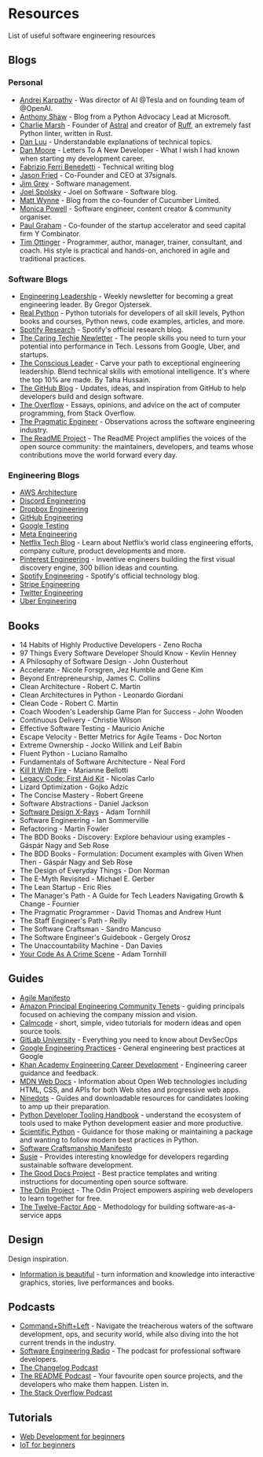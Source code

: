 # Resources

List of useful software engineering resources

## Blogs

### Personal

- [Andrej Karpathy](https://karpathy.bearblog.dev/blog/) - Was director of AI @Tesla and on founding team of @OpenAI.
- [Anthony Shaw](https://tonybaloney.github.io/#blog) - Blog from a Python Advocacy Lead at Microsoft.
- [Charlie Marsh](https://www.crmarsh.com) - Founder of [Astral](https://astral.sh) and creator of [Ruff](https://astral.sh/ruff), an extremely fast Python linter, written in Rust.
- [Dan Luu](https://danluu.com) - Understandable explanations of technical topics.
- [Dan Moore](https://letterstoanewdeveloper.com) - Letters To A New Developer - What I wish I had known when starting my development career.
- [Fabrizio Ferri Benedetti](https://passo.uno/) - Technical writing blog
- [Jason Fried](https://world.hey.com/jason) - Co-Founder and CEO at 37signals.
- [Jim Grey](https://dev.jimgrey.net) - Software management.
- [Joel Spolsky](https://www.joelonsoftware.com) - Joel on Software - Software blog.
- [Matt Wynne](https://mattwynne.net) - Blog from the co-founder of Cucumber Limited.
- [Monica Powell](https://aboutmonica.com) - Software engineer, content creator & community organiser.
- [Paul Graham](https://paulgraham.com/articles.html) - Co-founder of the startup accelerator and seed capital firm Y Combinator.
- [Tim Ottinger](https://www.industriallogic.com/people/tottinge/) - Programmer, author, manager, trainer, consultant, and coach. His style is practical and hands-on, anchored in agile and traditional practices.

### Software Blogs

- [Engineering Leadership](https://newsletter.eng-leadership.com) - Weekly newsletter for becoming a great engineering leader. By Gregor Ojstersek.
- [Real Python](https://realpython.com/) - Python tutorials for developers of all skill levels, Python books and courses, Python news, code examples, articles, and more.
- [Spotify Research](https://research.atspotify.com/blog/) - Spotify's official research blog.
- [The Caring Techie Newletter](https://www.thecaringtechie.com) - The people skills you need to turn your potential into performance in Tech. Lessons from Google, Uber, and startups.
- [The Conscious Leader](https://tahahussain.substack.com) - Carve your path to exceptional engineering leadership. Blend technical skills with emotional intelligence. It's where the top 10% are made. By Taha Hussain.
- [The GitHub Blog](https://github.blog) - Updates, ideas, and inspiration from GitHub to help developers build and design software.
- [The Overflow](https://stackoverflow.blog) - Essays, opinions, and advice on the act of computer programming, from Stack Overflow.
- [The Pragmatic Engineer](https://blog.pragmaticengineer.com) - Observations across the software engineering industry.
- [The ReadME Project](https://github.com/readme) - The ReadME Project amplifies the voices of the open source community: the maintainers, developers, and teams whose contributions move the world forward every day.

### Engineering Blogs

- [AWS Architecture](https://aws.amazon.com/blogs/architecture/)
- [Discord Engineering](https://discord.com/category/engineering)
- [Dropbox Engineering](https://dropbox.tech)
- [GitHub Engineering](https://github.blog/category/engineering/)
- [Google Testing](https://testing.googleblog.com/)
- [Meta Engineering](https://engineering.fb.com)
- [Netflix Tech Blog](https://netflixtechblog.com) - Learn about Netflix’s world class engineering efforts, company culture, product developments and more.
- [Pinterest Engineering](https://medium.com/pinterest-engineering) - Inventive engineers building the first visual discovery engine, 300 billion ideas and counting.
- [Spotify Engineering](https://engineering.atspotify.com) - Spotify's official technology blog.
- [Stripe Engineering](https://stripe.com/blog/engineering)
- [Twitter Engineering](https://blog.twitter.com/engineering/en_us)
- [Uber Engineering](https://www.uber.com/en-IE/blog/engineering/)

## Books

- 14 Habits of Highly Productive Developers - Zeno Rocha
- 97 Things Every Software Developer Should Know - Kevlin Henney
- A Philosophy of Software Design - John Ousterhout
- Accelerate - Nicole Forsgren, Jez Humble and Gene Kim
- Beyond Entrepreneurship, James C. Collins
- Clean Architecture - Robert C. Martin
- Clean Architectures in Python - Leonardo Giordani
- Clean Code - Robert C. Martin
- Coach Wooden's Leadership Game Plan for Success - John Wooden
- Continuous Delivery - Christie Wilson
- Effective Software Testing - Mauricio Aniche
- Escape Velocity - Better Metrics for Agile Teams - Doc Norton
- Extreme Ownership - Jocko Willink and Leif Babin
- Fluent Python - Luciano Ramalho
- Fundamentals of Software Architecture - Neal Ford
- [Kill It With Fire](https://nostarch.com/kill-it-fire) - Marianne Bellotti
- [Legacy Code: First Aid Kit](https://understandlegacycode.com/first-aid-kit/) - Nicolas Carlo
- Lizard Optimization - Gojko Adzic
- The Concise Mastery - Robert Greene
- Software Abstractions - Daniel Jackson
- [Software Design X-Rays](https://pragprog.com/titles/atevol/software-design-x-rays/) - Adam Tornhill
- Software Engineering - Ian Sommerville
- Refactoring - Martin Fowler
- The BDD Books - Discovery: Explore behaviour using examples - Gáspár Nagy and Seb Rose
- The BDD Books - Formulation: Document examples with Given When Then - Gáspár Nagy and Seb Rose
- The Design of Everyday Things - Don Norman
- The E-Myth Revisited - Michael E. Gerber
- The Lean Startup - Eric Ries
- The Manager's Path - A Guide for Tech Leaders Navigating Growth & Change - Fournier
- The Pragmatic Programmer - David Thomas and Andrew Hunt
- The Staff Engineer's Path - Reilly
- The Software Craftsman - Sandro Mancuso
- The Software Engineer's Guidebook - Gergely Orosz
- The Unaccountability Machine - Dan Davies
- [Your Code As A Crime Scene](https://pragprog.com/titles/atcrime2/your-code-as-a-crime-scene-second-edition/) - Adam Tornhill

## Guides

- [Agile Manifesto](https://agilemanifesto.org/)
- [Amazon Principal Engineering Community Tenets](https://amazon.jobs/content/en/teams/principal-engineering/tenets) - guiding principals focused on achieving the company mission and vision.
- [Calmcode](https://calmcode.io) - short, simple, video tutorials for modern ideas and open source tools.
- [GitLab University](https://university.gitlab.com) - Everything you need to know about DevSecOps
- [Google Engineering Practices](https://google.github.io/eng-practices/) - General engineering best practices at Google
- [Khan Academy Engineering Career Development](https://docs.google.com/document/u/0/d/1qr0d05X5-AsyDYqKRCfgGGcWSshTMd_vfTggfhDpbls/mobilebasic?pli=1) - Engineering career guidance and feedback.
- [MDN Web Docs](https://developer.mozilla.org/en-US/) - Information about Open Web technologies including HTML, CSS, and APIs for both Web sites and progressive web apps.
- [Ninedots](https://ninedots.io/resources/) - Guides and downloadable resources for candidates looking to amp up their preparation.
- [Python Developer Tooling Handbook](https://pydevtools.com/handbook/) - understand the ecosystem of tools used to make Python development easier and more productive.
- [Scientific Python](https://learn.scientific-python.org/development/guides/) - Guidance for those making or maintaining a package and wanting to follow modern best practices in Python.
- [Software Craftsmanship Manifesto](https://manifesto.softwarecraftsmanship.org/)
- [Susie](https://philippedeb.github.io/susie) - Provides interesting knowledge for developers regarding sustainable software development.
- [The Good Docs Project](https://thegooddocsproject.dev) - Best practice templates and writing instructions for documenting open source software.
- [The Odin Project](https://www.theodinproject.com) - The Odin Project empowers aspiring web developers to learn together for free.
- [The Twelve-Factor App](https://12factor.net) - Methodology for building software-as-a-service apps

## Design

Design inspiration.

- [Information is beautiful](https://informationisbeautiful.net) - turn information and knowledge into interactive graphics, stories, live performances and books.

## Podcasts

- [Command+Shift+Left](https://www.cmdshiftleft.com) - Navigate the treacherous waters of the software development, ops, and security world, while also diving into the hot current trends in the industry.
- [Software Engineering Radio](https://www.se-radio.net/) - The podcast for professional software developers.
- [The Changelog Podcast](https://changelog.com/podcast)
- [The README Podcast](https://github.com/readme/podcast) - Your favourite open source projects, and the developers who make them happen. Listen in.
- [The Stack Overflow Podcast](https://stackoverflow.blog/podcast)

## Tutorials

- [Web Development for beginners](https://github.com/microsoft/Web-Dev-For-Beginners)
- [IoT for beginners](https://github.com/microsoft/IoT-For-Beginners)
